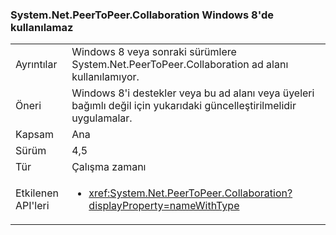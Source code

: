 ### <a name="systemnetpeertopeercollaboration-unavailable-on-windows-8"></a>System.Net.PeerToPeer.Collaboration Windows 8'de kullanılamaz

|   |   |
|---|---|
|Ayrıntılar|Windows 8 veya sonraki sürümlere System.Net.PeerToPeer.Collaboration ad alanı kullanılamıyor.|
|Öneri|Windows 8'i destekler veya bu ad alanı veya üyeleri bağımlı değil için yukarıdaki güncelleştirilmelidir uygulamalar.|
|Kapsam|Ana|
|Sürüm|4,5|
|Tür|Çalışma zamanı|
|Etkilenen API'leri|<ul><li><xref:System.Net.PeerToPeer.Collaboration?displayProperty=nameWithType></li></ul>|


